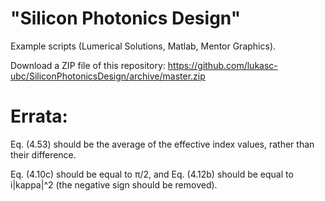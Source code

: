 # "Silicon Photonics Design"

Example scripts (Lumerical Solutions, Matlab, Mentor Graphics).

Download a ZIP file of this repository: https://github.com/lukasc-ubc/SiliconPhotonicsDesign/archive/master.zip

# Errata:

Eq. (4.53) should be the average of the effective index values, rather than their difference.

Eq. (4.10c) should be equal to π/2, and Eq. (4.12b) should be equal to i|kappa|^2 (the negative sign should be removed).


